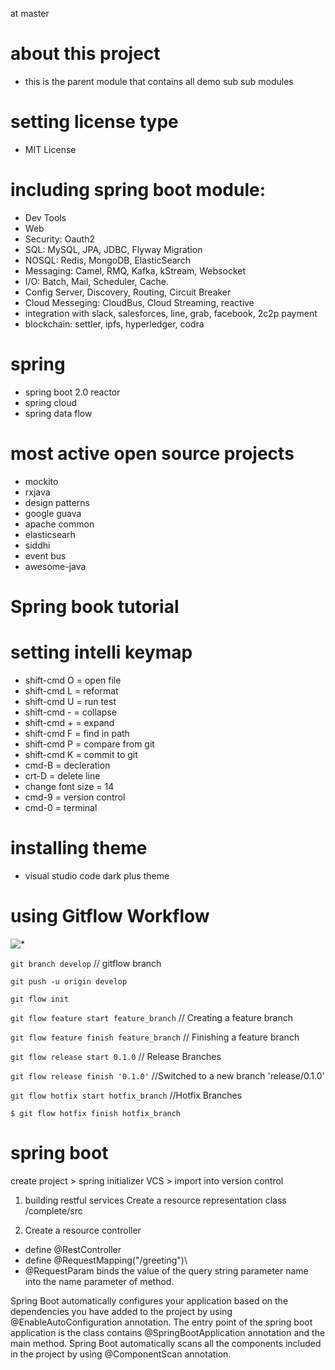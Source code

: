 at master

 # about this project
 - this is the parent module that contains all demo sub sub modules

 # setting license type
 - MIT License
 
 # including spring boot module:
 - Dev Tools
 - Web
 - Security: Oauth2
 - SQL: MySQL, JPA, JDBC, Flyway Migration
 - NOSQL: Redis, MongoDB, ElasticSearch
 - Messaging: Camel, RMQ, Kafka, kStream, Websocket
 - I/O: Batch, Mail, Scheduler, Cache.
 - Config Server, Discovery, Routing, Circuit Breaker
 - Cloud Messeging: CloudBus, Cloud Streaming, reactive
 - integration with slack, salesforces, line, grab, facebook, 2c2p payment
 - blockchain: settler, ipfs, hyperledger, codra
 
 # spring   
 - spring boot 2.0 reactor
 - spring cloud
 - spring data flow
 
 # most active open source projects
 - mockito 
 - rxjava
 - design patterns
 - google guava
 - apache common
 - elasticsearh
 - siddhi
 - event bus
 - awesome-java
 
 # Spring book tutorial
[](https://www.tutorialspoint.com/spring_boot/index.htm)
[](https://docs.spring.io/spring-boot/docs/2.1.5.RELEASE/reference/htmlsingle/)
 
 # setting intelli keymap
 - shift-cmd O = open file
 - shift-cmd L = reformat
 - shift-cmd U = run test
 - shift-cmd - = collapse 
 - shift-cmd + = expand
 - shift-cmd F = find in path
 - shift-cmd P = compare from git
 - shift-cmd K = commit to git
 - cmd-B = decleration
 - crt-D = delete line
 - change font size = 14
 - cmd-9 = version control
 - cmd-0 = terminal


 # installing theme
 * visual studio code dark plus theme

 # using Gitflow Workflow

![*](https://www.atlassian.com/dam/jcr:61ccc620-5249-4338-be66-94d563f2843c/05%20(2).svg) 
 
 `git branch develop` // gitflow branch

 `git push -u origin develop`
 
 `git flow init`

 `git flow feature start feature_branch` // Creating a feature branch 

 `git flow feature finish feature_branch` // Finishing a feature branch

 `git flow release start 0.1.0` // Release Branches

 `git flow release finish '0.1.0'` //Switched to a new branch 'release/0.1.0'
 
 `git flow hotfix start hotfix_branch` //Hotfix Branches

 `$ git flow hotfix finish hotfix_branch`

 # spring boot
 create project > spring initializer 
 VCS > import into version control 
 
 1. building restful services
 Create a resource representation class
 /complete/src
 
 2. Create a resource controller
 * define @RestController
 * define @RequestMapping("/greeting")\
 * @RequestParam binds the value of the query string parameter name into the name parameter of method.
 
 Spring Boot automatically configures your application based on the dependencies you have added to the project by using @EnableAutoConfiguration annotation. 
 The entry point of the spring boot application is the class contains @SpringBootApplication annotation and the main method. 
 Spring Boot automatically scans all the components included in the project by using @ComponentScan annotation.
 
 
 
 